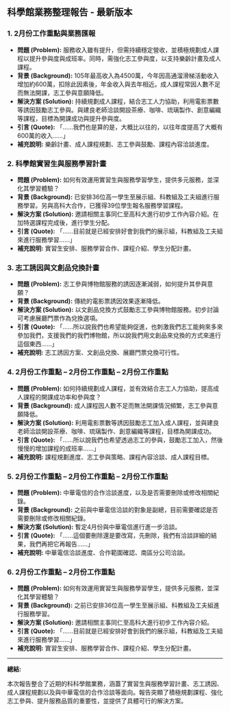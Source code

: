 ## 科學館業務整理報告 - 最新版本

### 1. 2月份工作重點與業務匯報

* **問題 (Problem):** 服務收入雖有提升，但需持續穩定營收，並積極規劃成人課程以提升參與度與成班率。同時，需強化志工參與度，以支持樂齡計畫及成人課程。
* **背景 (Background):** 105年最高收入為4500萬，今年因高通溜滑梯活動收入增加約600萬，扣除此因素後，年金收入與去年相近。成人課程常因人數不足而無法開課，志工參與意願降低。
* **解決方案 (Solution):** 持續規劃成人課程，結合志工人力協助，利用電影票數等誘因鼓勵志工參與。與建良老師洽談開設茶療、咖啡、琉璃製作、創意編織等課程，目標為開課成功與提升參與度。
* **引言 (Quote):** 「……我們也是算的是，大概比以往的，以往年度提高了大概有600萬的收入……」
* **補充說明:** 樂齡計畫、成人課程規劃、志工參與鼓勵、課程內容洽談進度。

### 2. 科學館實習生與服務學習計畫

* **問題 (Problem):** 如何有效運用實習生與服務學習學生，提供多元服務，並深化其學習體驗？
* **背景 (Background):** 已安排36位高一學生至展示組、科教組及工夫組進行服務學習。另與高科大合作，已獲得39位學生報名服務學習課程。
* **解決方案 (Solution):** 邀請相關主事同仁至高科大進行初步工作內容介紹。在加特選課程完成後，進行學生分配。
* **引言 (Quote):** 「……目前就是已經安排好會到我們的展示組，科教組及工夫組來進行服務學習……」
* **補充說明:** 實習生安排、服務學習合作、課程介紹、學生分配計畫。

### 3. 志工誘因與文創品兌換計畫

* **問題 (Problem):** 志工參與博物館服務的誘因逐漸減弱，如何提升其參與意願？
* **背景 (Background):** 傳統的電影票誘因效果逐漸降低。
* **解決方案 (Solution):** 以文創品兌換方式鼓勵志工參與博物館服務。初步討論可考慮展廳門票作為兌換選項。
* **引言 (Quote):** 「……所以說我們也希望能夠促進，也刺激我們志工能夠來多來參加我們，支援我們的我們博物館，所以說我們用文創品來兌換的方式來進行這個東西……」
* **補充說明:** 志工誘因方案、文創品兌換、展廳門票兌換可行性。

### 4. 2月份工作重點 – 2月份工作重點 – 2月份工作重點

* **問題 (Problem):** 如何持續規劃成人課程，並有效結合志工人力協助，提高成人課程的開課成功率和參與度？
* **背景 (Background):** 成人課程因人數不足而無法開課情況頻繁，志工參與意願降低。
* **解決方案 (Solution):** 利用電影票數等誘因鼓勵志工加入成人課程，並與建良老師洽談開設茶療、咖啡、琉璃製作、創意編織等課程，目標為開課成功。
* **引言 (Quote):** 「……所以說我們也希望透過志工的參與，鼓勵志工加入，然後慢慢的增加課程的成班率……」
* **補充說明:** 課程規劃進度、志工參與策略、課程內容洽談、成人課程目標。

### 5. 2月份工作重點 – 2月份工作重點 – 2月份工作重點

* **問題 (Problem):** 中華電信的合作洽談進度，以及是否需要刪除或修改相關紀錄。
* **背景 (Background):** 之前與中華電信洽談的對象是副總，目前需要確認是否需要刪除或修改相關紀錄。
* **解決方案 (Solution):** 暫定4月份與中華電信進行進一步洽談。
* **引言 (Quote):** 「……這個要刪除還是要改寫，先刪除，我們有洽談詳細的結果，我們再把它再報告……」
* **補充說明:** 中華電信洽談進度、合作範圍確認、南區分公司洽談。

### 6. 2月份工作重點 – 2月份工作重點

* **問題 (Problem):** 如何有效運用實習生與服務學習學生，提供多元服務，並深化其學習體驗？
* **背景 (Background):** 之前已安排36位高一學生至展示組、科教組及工夫組進行服務學習。
* **解決方案 (Solution):** 邀請相關主事同仁至高科大進行初步工作內容介紹。
* **引言 (Quote):** 「……目前就是已經安排好會到我們的展示組，科教組及工夫組來進行服務學習……」
* **補充說明:** 實習生安排、服務學習合作、課程介紹、學生分配計畫。

---

**總結:**

本次報告整合了近期的科科學館業務，涵蓋了實習生與服務學習計畫、志工誘因、成人課程規劃以及與中華電信的合作洽談等面向。報告突顯了積極規劃課程、強化志工參與、提升服務品質的重要性，並提供了具體可行的解決方案。